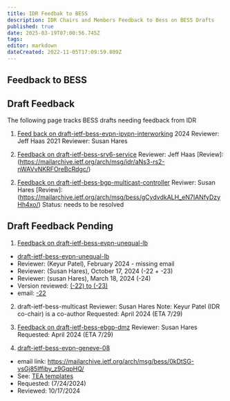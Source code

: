 ```yaml
---
title: IDR Feedbak to BESS 
description: IDR Chairs and Members Feedback to Bess on BESS Drafts
published: true
date: 2025-03-19T07:00:56.745Z
tags: 
editor: markdown
dateCreated: 2022-11-05T17:09:59.809Z
---
```


## Feedback to BESS 

## Draft Feedback 

The following page tracks BESS drafts needing feedback from IDR

1.  [Feed back on draft-ietf-bess-evpn-ipvpn-interworking](/group/idr/Feedback-to-BESS/evpn-ipvpn-interworking-feedback)
   2024 Reviewer: Jeff Haas 
   2021 Reviewer: Susan Hares 
      
2.  [Feedback on draft-ietf-bess-srv6-service](/group/idr/draft-ietf-bess-srv6-services)
  Reviewer: Jeff Haas 
  [Review]:(https://mailarchive.ietf.org/arch/msg/idr/aNs3-rs2-nWAVvNKRFOreBcRdgc/)

 2) [Feedback on draft-ietf-bess-bgp-multicast-controller](/group/idr/draft-ietf-bess-bgp-multicast-controller)
 Reviwer: Susan Hares
 [Review]:(https://mailarchive.ietf.org/arch/msg/bess/gCydvdkALH_eN7IANfyDzyHh4xo/)
 Status: needs to be resolved 
  
  ## Draft Feedback Pending
  
1) [Feedback on draft-ietf-bess-evpn-unequal-lb](/group/idr/draft-ietf-bess-evpn-unequal-lb)
 
-  [draft-ietf-bess-evpn-unequal-lb ](https://datatracker.ietf.org/doc/draft-ietf-bess-evpn-unequal-lb/)    
-  Reviewer: (Keyur Patel), February 2024 - missing email 
-  Reviewer: (Susan Hares), October 17, 2024 (-22 + -23)  
-  Reviewer: (susan Hares), March 18, 2024 (-24) 
-  Version reviewed: [(-22) to (-23)](group/idr/draft-ietf-bess-evpn-unequal-lb)
-  email: [-22](https://mailarchive.ietf.org/arch/msg/bess/4iVjl_uu50uGMppbCRNvhd9Q2mE/)
 
 
 2) draft-ietf-bess-multicast 
 Reviewer: Susan Hares
 Note: Keyur Patel (IDR co-chair) is a co-author 
 Requested: April 2024 (ETA 7/29) 
 
 2) [Feedback on draft-ietf-bess-ebgp-dmz](/group/idr/draft-ietf-bess-ebgp-dmz)
 Reviewer:  Susan Hares 
 Requested: April 2024 (ETA 7/29) 
 
 
 3) [draft-ietf-bess-evpn-geneve-08](https://datatracker.ietf.org/doc/html/draft-ietf-bess-evpn-geneve-08)

-  email link: https://mailarchive.ietf.org/arch/msg/bess/0kDtSG-vsGj85Iffiby_z9GqpHQ/
-    See: [TEA templates](/group/idr/TEA-templates)
-    Requested: (7/24/2024) 
-    Reviewed: 10/17/2024 
